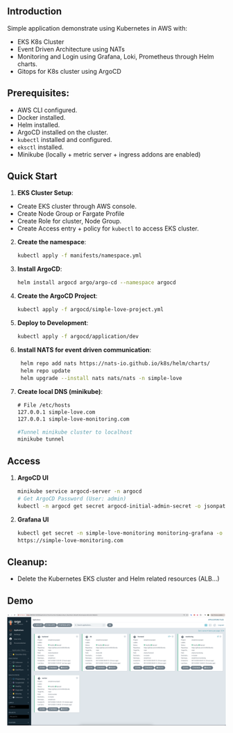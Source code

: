 ## Introduction
Simple application demonstrate using Kubernetes in AWS with:
- EKS K8s Cluster
- Event Driven Architecture using NATs
- Monitoring and Login using Grafana, Loki, Prometheus through Helm charts.
- Gitops for K8s cluster using ArgoCD

## Prerequisites:

- AWS CLI configured.
- Docker installed.
- Helm installed.
- ArgoCD installed on the cluster.
- `kubectl` installed and configured.
- `eksctl` installed.
- Minikube (locally + metric server + ingress addons are enabled)

## Quick Start
1.  **EKS Cluster Setup**:
- Create EKS cluster through AWS console. 
- Create Node Group or Fargate Profile
- Create Role for cluster, Node Group.
- Create Access entry + policy for `kubectl` to access EKS cluster.

2. **Create the namespace**:
    ```bash
    kubectl apply -f manifests/namespace.yml
    ```

3. **Install ArgoCD**:
    ```bash
    helm install argocd argo/argo-cd --namespace argocd
    ```

4. **Create the ArgoCD Project**:
    ```bash
    kubectl apply -f argocd/simple-love-project.yml
    ```

5. **Deploy to Development**:
   ```bash
   kubectl apply -f argocd/application/dev
   ```

6. **Install NATS for event driven communication**:
   ```bash
    helm repo add nats https://nats-io.github.io/k8s/helm/charts/
    helm repo update
    helm upgrade --install nats nats/nats -n simple-love
   ```

7. **Create local DNS (minikube)**:
    ```host
    # File /etc/hosts
    127.0.0.1 simple-love.com
    127.0.0.1 simple-love-monitoring.com
    ```
    
    ```bash
    #Tunnel minikube cluster to localhost
    minikube tunnel
    ```

## Access 
1. **ArgoCD UI**
    ```bash
    minikube service argocd-server -n argocd
    # Get ArgoCD Password (User: admin)
    kubectl -n argocd get secret argocd-initial-admin-secret -o jsonpath="{.data.password}" | base64 --decode ; echo
    ```
2. **Grafana UI**
    ```bash
    kubectl get secret -n simple-love-monitoring monitoring-grafana -o jsonpath="{.data.admin-password}" | base64 --decode
    https://simple-love-monitoring.com
    ```

## Cleanup:

- Delete the Kubernetes EKS cluster and Helm related resources (ALB...)

## Demo

![Argocd UI](argo-ui.png "ArgoCD UI")
